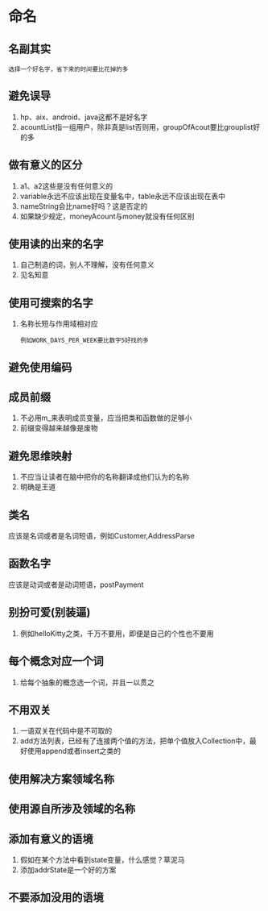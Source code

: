 # 命名

## 名副其实

```
选择一个好名字，省下来的时间要比花掉的多
```

## 避免误导

1. hp、aix、android、java这都不是好名字
2. acountList指一组用户，除非真是list否则用，groupOfAcout要比grouplist好的多

## 做有意义的区分

1. a1、a2这些是没有任何意义的
2. variable永远不应该出现在变量名中，table永远不应该出现在表中
3. nameString会比name好吗？这是否定的
4. 如果缺少规定，moneyAcount与money就没有任何区别

## 使用读的出来的名字

1. 自己制造的词，别人不理解，没有任何意义
2. 见名知意

## 使用可搜索的名字

1. 名称长短与作用域相对应

	```
	例如WORK_DAYS_PER_WEEK要比数字5好找的多
	```

## 避免使用编码

## 成员前缀

1. 不必用m_来表明成员变量，应当把类和函数做的足够小
2. 前缀变得越来越像是废物

## 避免思维映射

1. 不应当让读者在脑中把你的名称翻译成他们认为的名称
2. 明确是王道

## 类名

应该是名词或者是名词短语，例如Customer,AddressParse

## 函数名字

应该是动词或者是动词短语，postPayment

## 别扮可爱(别装逼)

1. 例如helloKitty之类，千万不要用，即便是自己的个性也不要用

## 每个概念对应一个词

1. 给每个抽象的概念选一个词，并且一以贯之

## 不用双关

1. 一语双关在代码中是不可取的
2. add方法列表，已经有了连接两个值的方法，把单个值放入Collection中，最好使用append或者insert之类的

## 使用解决方案领域名称

## 使用源自所涉及领域的名称

## 添加有意义的语境

1. 假如在某个方法中看到state变量，什么感觉？草泥马
2. 添加addrState是一个好的方案

## 不要添加没用的语境

